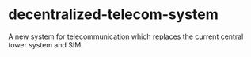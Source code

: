 # decentralized-telecom-system
A new system for telecommunication which replaces the current central tower system and SIM. 
